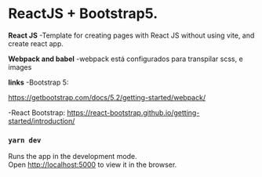 # ReactJS + Bootstrap5.

**React JS**
-Template for creating pages with React JS without using vite, and create react app.

**Webpack and babel**
-webpack está configurados para transpilar scss, e images

**links**
-Bootstrap 5:

https://getbootstrap.com/docs/5.2/getting-started/webpack/

-React Bootstrap:
https://react-bootstrap.github.io/getting-started/introduction/

### `yarn dev`

Runs the app in the development mode.\
Open [http://localhost:5000](http://localhost:5000) to view it in the browser.

